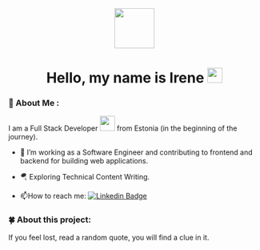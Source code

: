 <div align="center">
  <img src="https://media.giphy.com/media/v1.Y2lkPTc5MGI3NjExdGp5cmZscmdkNWJ1a3hrZ2FvZmo5Nm8xZjhzNzNlYXR1ejljempyeCZlcD12MV9pbnRlcm5hbF9naWZfYnlfaWQmY3Q9Zw/ca2IQQI3LfR1saF1vf/giphy.gif" width="80"/>
</div>
<h1 align="center">
  Hello, my name is Irene
  <img src="https://media.giphy.com/media/hvRJCLFzcasrR4ia7z/giphy.gif" width="30px"/>
</h1>

### :maple_leaf: About Me :
I am a Full Stack Developer <img src="https://media.giphy.com/media/WUlplcMpOCEmTGBtBW/giphy.gif" width="30"> from Estonia (in the beginning of the journey).
- :telescope: I’m working as a Software Engineer and contributing to frontend and backend for building web applications.

- :parachute: Exploring Technical Content Writing.

- :mailbox:How to reach me: [![Linkedin Badge](https://img.shields.io/badge/-kakbar-blue?style=flat&logo=Linkedin&logoColor=white)](www.linkedin.com/in/irina-lipatnikova-1b8567b4)

### :four_leaf_clover: About this project:

If you feel lost, read a random quote, you will find a clue in it.
